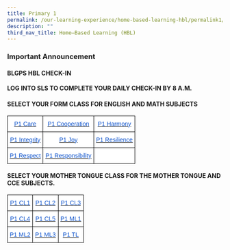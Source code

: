 ```yaml
---
title: Primary 1
permalink: /our-learning-experience/home-based-learning-hbl/permalink1/
description: ""
third_nav_title: Home–Based Learning (HBL)
---
```

### Important&nbsp;Announcement

#### BLGPS HBL CHECK-IN

**LOG INTO SLS TO COMPLETE YOUR DAILY CHECK-IN BY 8 A.M.**

#### SELECT YOUR FORM CLASS FOR&nbsp;ENGLISH AND MATH SUBJECTS&nbsp;

<style type="text/css">
.tg  {border-collapse:collapse;border-spacing:0;}
.tg td{border-color:black;border-style:solid;border-width:1px;font-family:Arial, sans-serif;font-size:14px;
  overflow:hidden;padding:10px 5px;word-break:normal;}
.tg th{border-color:black;border-style:solid;border-width:1px;font-family:Arial, sans-serif;font-size:14px;
  font-weight:normal;overflow:hidden;padding:10px 5px;word-break:normal;}
.tg .tg-db9x{background-color:#FFF;color:#15C;text-align:center;text-decoration:underline;vertical-align:top}
.tg .tg-ktyi{background-color:#FFF;text-align:left;vertical-align:top}
</style>
<table class="tg">
<thead>
  <tr>
    <th class="tg-db9x"><a href="https://docs.google.com/document/d/1fvufxBBncbTGpg158rUsUSipkt7fJCgt/edit"><span style="color:#15C;background-color:transparent">P1 Care</span></a></th>
    <th class="tg-db9x"><a href="https://docs.google.com/document/d/10OYcSnMcVk8q9pzEjLpHCOsoy-3YvbAT/edit"><span style="color:#15C;background-color:transparent">P1 Cooperation</span></a></th>
    <th class="tg-db9x"><a href="https://docs.google.com/document/d/1x1wCg9iY3Qg0ZpkuRogwFV9dre5umsdT/edit#heading=h.gjdgxs"><span style="color:#15C;background-color:transparent">P1 Harmony</span></a></th>
  </tr>
</thead>
<tbody>
  <tr>
    <td class="tg-db9x"><a href="https://docs.google.com/document/d/1wWses2_iUYKfsZ-Fpt6tptwnN94kgqfvmTbXi94Ow5I/edit"><span style="color:#15C;background-color:transparent">P1 Integrity</span></a></td>
    <td class="tg-db9x"><a href="https://docs.google.com/document/d/1yJw7okCaWeqIH9vuXPsbvEdfUy6lwgeYp5UmYekinS8/edit"><span style="color:#15C;background-color:transparent">P1 Joy</span></a></td>
    <td class="tg-db9x"><a href="https://docs.google.com/document/d/133aP3J42vk2ZJuGrxqrJs4EhtdAY_ANlXC2claDOc3Q/edit"><span style="color:#15C;background-color:transparent">P1 Resilience</span></a></td>
  </tr>
  <tr>
    <td class="tg-db9x"><a href="https://docs.google.com/document/d/13xeNvH6Hyzpz9yy2Lw0jzOwQP0Ta4TU5U0_xUYj5uug/edit"><span style="color:#15C;background-color:transparent">P1 Respect</span></a></td>
    <td class="tg-db9x"><a href="https://docs.google.com/document/d/17pGqaPCPeomxtne10xufb4cyyWx6Vu5MSc5IsBA-DQ0/edit"><span style="color:#15C;background-color:transparent">P1 Responsibility</span></a></td>
    <td class="tg-ktyi"></td>
  </tr>
</tbody>
</table>

#### SELECT YOUR MOTHER TONGUE CLASS FOR THE MOTHER TONGUE AND CCE SUBJECTS.

<style type="text/css">
.tg  {border-collapse:collapse;border-spacing:0;}
.tg td{border-color:black;border-style:solid;border-width:1px;font-family:Arial, sans-serif;font-size:14px;
  overflow:hidden;padding:10px 5px;word-break:normal;}
.tg th{border-color:black;border-style:solid;border-width:1px;font-family:Arial, sans-serif;font-size:14px;
  font-weight:normal;overflow:hidden;padding:10px 5px;word-break:normal;}
.tg .tg-db9x{background-color:#FFF;color:#15C;text-align:center;text-decoration:underline;vertical-align:top}
</style>
<table class="tg">
<thead>
  <tr>
    <th class="tg-db9x"><a href="https://docs.google.com/document/d/1NVgrAigDC5Pzc2J9tXUDNcwAuQnD1u1vQRkH5taOGGU/edit"><span style="color:#15C;background-color:transparent">P1 CL1</span></a></th>
    <th class="tg-db9x"><a href="https://docs.google.com/document/d/1Q7XpGOhiwoIaeSzEmUaeUnASPife17aWhTQe4Qq2SoE/edit"><span style="color:#15C;background-color:transparent">P1 CL2</span></a></th>
    <th class="tg-db9x"><a href="https://docs.google.com/document/d/1tN5QjknML9I-1QzR17dFuvz1pnQg5b3mKXDbX1lcqQM/edit"><span style="color:#15C;background-color:transparent">P1 CL3</span></a></th>
  </tr>
</thead>
<tbody>
  <tr>
    <td class="tg-db9x"><a href="https://docs.google.com/document/d/16ROq1tWCp0axAMuipuejoOlByimzn9V9uL42zgA3JEs/edit"><span style="color:#15C;background-color:transparent">P1 CL4</span></a></td>
    <td class="tg-db9x"><a href="https://docs.google.com/document/d/1dX85xvlr_GWJu-3ttR22mH4IpkGWrYLqk7l_Cw4qOEE/edit"><span style="color:#15C;background-color:transparent">P1 CL5</span></a></td>
    <td class="tg-db9x"><a href="https://docs.google.com/document/d/1wnJrhixW5F-sU5Y3X6Udw77NPyp68R1tVfwSmE7lorw/edit"><span style="color:#15C;background-color:transparent">P1 ML1</span></a><span style="background-color:transparent"> </span></td>
  </tr>
  <tr>
    <td class="tg-db9x"><a href="https://docs.google.com/document/d/1HrPSmc_2MBF66UBBr6bVqG4VA5QFAPRCr7vZ5b-wIJc/edit"><span style="color:#15C;background-color:transparent">P1 ML2</span></a></td>
    <td class="tg-db9x"><a href="https://docs.google.com/document/d/1XyZN7raA0d64TJLkM451BlBwe4If9xAAdoot3SNwB30/edit"><span style="color:#15C;background-color:transparent">P1 ML3</span></a></td>
    <td class="tg-db9x"><a href="https://docs.google.com/document/d/1odi_qOj2xgoTPQxFt31nZY3aUbX52tZFaRXXDZ4KTFk/edit"><span style="color:#15C;background-color:transparent">P1 TL</span></a></td>
  </tr>
</tbody>
</table>